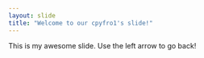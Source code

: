 ```yaml
---
layout: slide
title: "Welcome to our cpyfro1's slide!"
---
```


This is my awesome slide.
Use the left arrow to go back!
